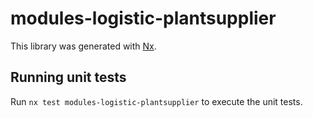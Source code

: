 # modules-logistic-plantsupplier

This library was generated with [Nx](https://nx.dev).

## Running unit tests

Run `nx test modules-logistic-plantsupplier` to execute the unit tests.
